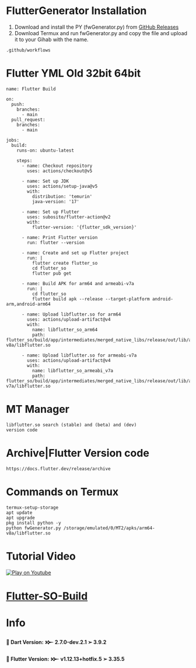 # FlutterGenerator Installation

1. Download and install the PY (fwGenerator.py) from [GitHub Releases](https://github.com/FlutterGenerator/FlutterGenerator/releases)
2. Download Termux and run fwGenerator.py and copy the file and upload it to your Gihab with the name.
```
.github/workflows
```
# Flutter YML Old 32bit 64bit
```
name: Flutter Build

on:
  push:
    branches:
      - main
  pull_request:
    branches:
      - main

jobs:
  build:
    runs-on: ubuntu-latest

    steps:
      - name: Checkout repository
        uses: actions/checkout@v5

      - name: Set up JDK
        uses: actions/setup-java@v5
        with:
          distribution: 'temurin'
          java-version: '17'

      - name: Set up Flutter
        uses: subosito/flutter-action@v2
        with:
          flutter-version: '{flutter_sdk_version}'

      - name: Print Flutter version
        run: flutter --version

      - name: Create and set up Flutter project
        run: |
          flutter create flutter_so
          cd flutter_so
          flutter pub get

      - name: Build APK for arm64 and armeabi-v7a
        run: |
          cd flutter_so
          flutter build apk --release --target-platform android-arm,android-arm64

      - name: Upload libflutter.so for arm64
        uses: actions/upload-artifact@v4
        with:
          name: libflutter_so_arm64
          path: flutter_so/build/app/intermediates/merged_native_libs/release/out/lib/arm64-v8a/libflutter.so

      - name: Upload libflutter.so for armeabi-v7a
        uses: actions/upload-artifact@v4
        with:
          name: libflutter_so_armeabi_v7a
          path: flutter_so/build/app/intermediates/merged_native_libs/release/out/lib/armeabi-v7a/libflutter.so
```
# MT Manager
```
libflutter.so search (stable) and (beta) and (dev)
version code
```
# Archive|Flutter Version code
```
https://docs.flutter.dev/release/archive
```
# Commands on Termux
```
termux-setup-storage
apt update
apt upgrade
pkg install python -y
python fwGenerator.py /storage/emulated/0/MT2/apks/arm64-v8a/libflutter.so
```
# Tutorial Video
[![Play on Youtube](https://img.youtube.com/vi/oT6yT8LP1yY/0.jpg)](https://www.youtube.com/watch?v=oT6yT8LP1yY)

# [Flutter-SO-Build](https://github.com/FlutterGenerator/Flutter-SO-Build)

# Info

**🚀 Dart Version: 𒁍 2.7.0-dev.2.1 ➢ 3.9.2**

**🚀 Flutter Version: 𒁍 v1.12.13+hotfix.5 ➢ 3.35.5**
